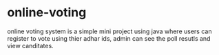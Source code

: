 # online-voting
  online voting system is a simple mini project using java where users can register to vote using thier adhar ids, admin can see the poll resutls and view canditates.
